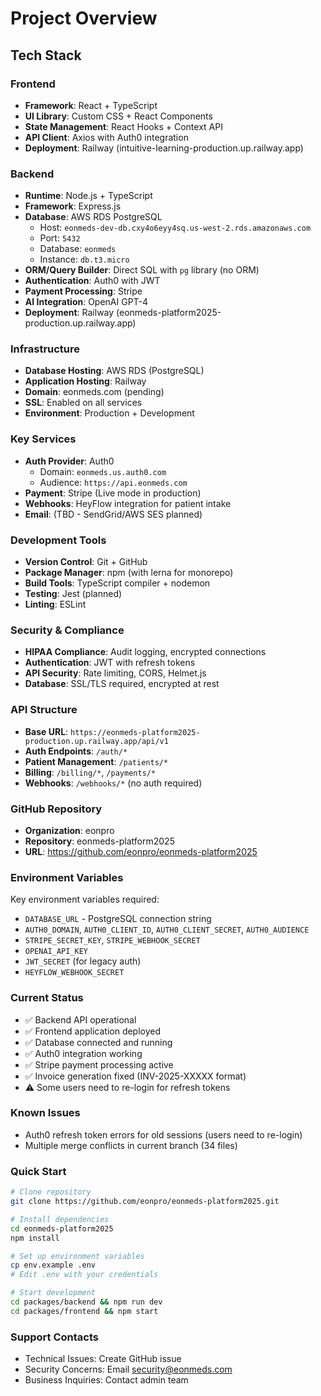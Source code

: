 # Project Overview

## Tech Stack

### Frontend
- **Framework**: React + TypeScript
- **UI Library**: Custom CSS + React Components
- **State Management**: React Hooks + Context API
- **API Client**: Axios with Auth0 integration
- **Deployment**: Railway (intuitive-learning-production.up.railway.app)

### Backend
- **Runtime**: Node.js + TypeScript
- **Framework**: Express.js
- **Database**: AWS RDS PostgreSQL
  - Host: `eonmeds-dev-db.cxy4o6eyy4sq.us-west-2.rds.amazonaws.com`
  - Port: `5432`
  - Database: `eonmeds`
  - Instance: `db.t3.micro`
- **ORM/Query Builder**: Direct SQL with `pg` library (no ORM)
- **Authentication**: Auth0 with JWT
- **Payment Processing**: Stripe
- **AI Integration**: OpenAI GPT-4
- **Deployment**: Railway (eonmeds-platform2025-production.up.railway.app)

### Infrastructure
- **Database Hosting**: AWS RDS (PostgreSQL)
- **Application Hosting**: Railway
- **Domain**: eonmeds.com (pending)
- **SSL**: Enabled on all services
- **Environment**: Production + Development

### Key Services
- **Auth Provider**: Auth0
  - Domain: `eonmeds.us.auth0.com`
  - Audience: `https://api.eonmeds.com`
- **Payment**: Stripe (Live mode in production)
- **Webhooks**: HeyFlow integration for patient intake
- **Email**: (TBD - SendGrid/AWS SES planned)

### Development Tools
- **Version Control**: Git + GitHub
- **Package Manager**: npm (with lerna for monorepo)
- **Build Tools**: TypeScript compiler + nodemon
- **Testing**: Jest (planned)
- **Linting**: ESLint

### Security & Compliance
- **HIPAA Compliance**: Audit logging, encrypted connections
- **Authentication**: JWT with refresh tokens
- **API Security**: Rate limiting, CORS, Helmet.js
- **Database**: SSL/TLS required, encrypted at rest

### API Structure
- **Base URL**: `https://eonmeds-platform2025-production.up.railway.app/api/v1`
- **Auth Endpoints**: `/auth/*`
- **Patient Management**: `/patients/*`
- **Billing**: `/billing/*`, `/payments/*`
- **Webhooks**: `/webhooks/*` (no auth required)

### GitHub Repository
- **Organization**: eonpro
- **Repository**: eonmeds-platform2025
- **URL**: https://github.com/eonpro/eonmeds-platform2025

### Environment Variables
Key environment variables required:
- `DATABASE_URL` - PostgreSQL connection string
- `AUTH0_DOMAIN`, `AUTH0_CLIENT_ID`, `AUTH0_CLIENT_SECRET`, `AUTH0_AUDIENCE`
- `STRIPE_SECRET_KEY`, `STRIPE_WEBHOOK_SECRET`
- `OPENAI_API_KEY`
- `JWT_SECRET` (for legacy auth)
- `HEYFLOW_WEBHOOK_SECRET`

### Current Status
- ✅ Backend API operational
- ✅ Frontend application deployed
- ✅ Database connected and running
- ✅ Auth0 integration working
- ✅ Stripe payment processing active
- ✅ Invoice generation fixed (INV-2025-XXXXX format)
- ⚠️  Some users need to re-login for refresh tokens

### Known Issues
- Auth0 refresh token errors for old sessions (users need to re-login)
- Multiple merge conflicts in current branch (34 files)

### Quick Start
```bash
# Clone repository
git clone https://github.com/eonpro/eonmeds-platform2025.git

# Install dependencies
cd eonmeds-platform2025
npm install

# Set up environment variables
cp env.example .env
# Edit .env with your credentials

# Start development
cd packages/backend && npm run dev
cd packages/frontend && npm start
```

### Support Contacts
- Technical Issues: Create GitHub issue
- Security Concerns: Email security@eonmeds.com
- Business Inquiries: Contact admin team
